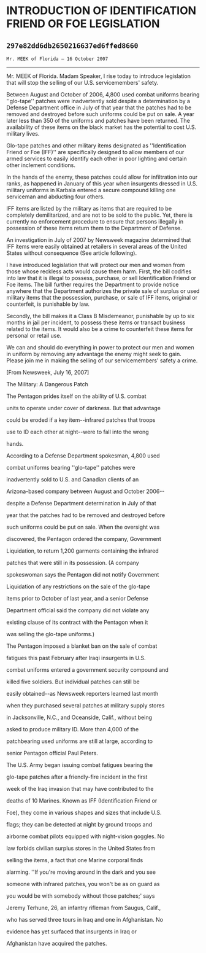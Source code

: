 # INTRODUCTION OF IDENTIFICATION FRIEND OR FOE LEGISLATION
## `297e82dd6db2650216637ed6ffed8660`
`Mr. MEEK of Florida — 16 October 2007`

---


Mr. MEEK of Florida. Madam Speaker, I rise today to introduce 
legislation that will stop the selling of our U.S. servicemembers' 
safety.

Between August and October of 2006, 4,800 used combat uniforms 
bearing ''glo-tape'' patches were inadvertently sold despite a 
determination by a Defense Department office in July of that year that 
the patches had to be removed and destroyed before such uniforms could 
be put on sale. A year later less than 350 of the uniforms and patches 
have been returned. The availability of these items on the black market 
has the potential to cost U.S. military lives.

Glo-tape patches and other military items designated as 
''Identification Friend or Foe (IFF)'' are specifically designed to 
allow members of our armed services to easily identify each other in 
poor lighting and certain other inclement conditions.

In the hands of the enemy, these patches could allow for infiltration 
into our ranks, as happened in January of this year when insurgents 
dressed in U.S. military uniforms in Karbala entered a secure compound 
killing one serviceman and abducting four others.

IFF items are listed by the military as items that are required to be 
completely demilitarized, and are not to be sold to the public. Yet, 
there is currently no enforcement procedure to ensure that persons 
illegally in possession of these items return them to the Department of 
Defense.

An investigation in July of 2007 by Newsweek magazine determined that 
IFF items were easily obtained at retailers in several areas of the 
United States without consequence (See article following).

I have introduced legislation that will protect our men and women 
from those whose reckless acts would cause them harm. First, the bill 
codifies into law that it is illegal to possess, purchase, or sell 
Identification Friend or Foe items. The bill further requires the 
Department to provide notice anywhere that the Department authorizes 
the private sale of surplus or used military items that the possession, 
purchase, or sale of IFF items, original or counterfeit, is punishable 
by law.

Secondly, the bill makes it a Class B Misdemeanor, punishable by up 
to six months in jail per incident, to possess these items or transact 
business related to the items. It would also be a crime to counterfeit 
these items for personal or retail use.

We can and should do everything in power to protect our men and women 
in uniform by removing any advantage the enemy might seek to gain. 
Please join me in making the selling of our servicemembers' safety a 
crime.











 [From Newsweek, July 16, 2007]











The Military: A Dangerous Patch




 The Pentagon prides itself on the ability of U.S. combat 


 units to operate under cover of darkness. But that advantage 


 could be eroded if a key item--infrared patches that troops 


 use to ID each other at night--were to fall into the wrong 


 hands.



 According to a Defense Department spokesman, 4,800 used 


 combat uniforms bearing ''glo-tape'' patches were 


 inadvertently sold to U.S. and Canadian clients of an 


 Arizona-based company between August and October 2006--


 despite a Defense Department determination in July of that 


 year that the patches had to be removed and destroyed before 


 such uniforms could be put on sale. When the oversight was 


 discovered, the Pentagon ordered the company, Government 


 Liquidation, to return 1,200 garments containing the infrared 


 patches that were still in its possession. (A company 


 spokeswoman says the Pentagon did not notify Government 


 Liquidation of any restrictions on the sale of the glo-tape 


 items prior to October of last year, and a senior Defense 


 Department official said the company did not violate any 


 existing clause of its contract with the Pentagon when it 


 was selling the glo-tape uniforms.)



 The Pentagon imposed a blanket ban on the sale of combat 


 fatigues this past February after Iraqi insurgents in U.S. 


 combat uniforms entered a government security compound and 


 killed five soldiers. But individual patches can still be 


 easily obtained--as Newsweek reporters learned last month 


 when they purchased several patches at military supply stores 


 in Jacksonville, N.C., and Oceanside, Calif., without being 


 asked to produce military ID. More than 4,000 of the 


 patchbearing used uniforms are still at large, according to 


 senior Pentagon official Paul Peters.



 The U.S. Army began issuing combat fatigues bearing the 


 glo-tape patches after a friendly-fire incident in the first 


 week of the Iraq invasion that may have contributed to the 


 deaths of 10 Marines. Known as IFF (Identification Friend or 


 Foe), they come in various shapes and sizes that include U.S. 


 flags; they can be detected at night by ground troops and 


 airborne combat pilots equipped with night-vision goggles. No 


 law forbids civilian surplus stores in the United States from 


 selling the items, a fact that one Marine corporal finds 


 alarming. ''If you're moving around in the dark and you see 


 someone with infrared patches, you won't be as on guard as 


 you would be with somebody without those patches;' says 


 Jeremy Terhune, 26, an infantry rifleman from Saugus, Calif., 


 who has served three tours in Iraq and one in Afghanistan. No 


 evidence has yet surfaced that insurgents in Iraq or 


 Afghanistan have acquired the patches.
